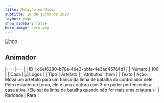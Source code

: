 ```yaml
---
title: Mutação em Massa
subtitle: 10 de julho de 2020
layout: page
show_sidebar: false
hero_image: hero.png
---
```


![100](https://cdn.keyforgegame.com/media/card_front/pt/479_100_8RCWGMCG7FCV_pt.png)

## Animador

|----|----|
| ID | c6ef6280-b78a-46e3-bbfe-4e3ad45764d1 |
| Número | 100 |
| Casa | ![Logos](https://archonarcana.com/images/thumb/c/ce/Logos.png/22px-Logos.png "Logos") |
| Tipo | Artefato |
| Atributos | Item |
| Texto | Ação: Mova um artefato para um flanco da linha de batalha do controlador dele. Pelo restante do turno, ele é uma criatura com 3 de poder pertencente à casa ativa. (Ele sai da linha de batalha quando não for mais uma criatura.) |
| Raridade | Rara |
